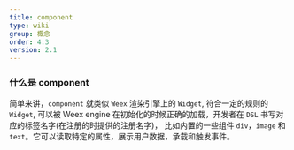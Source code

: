 ```yaml
---
title: component
type: wiki
group: 概念
order: 4.3
version: 2.1
---
```


### 什么是 component
 简单来讲，`component` 就类似 `Weex` 渲染引擎上的 `Widget`, 符合一定的规则的 `Widget`, 可以被 Weex engine 在初始化的时候正确的加载，开发者在 `DSL` 书写对应的标签名字(在注册的时提供的注册名字)， 比如内置的一些组件 `div`，`image` 和 `text`。它可以读取特定的属性，展示用户数据，承载和触发事件。
 